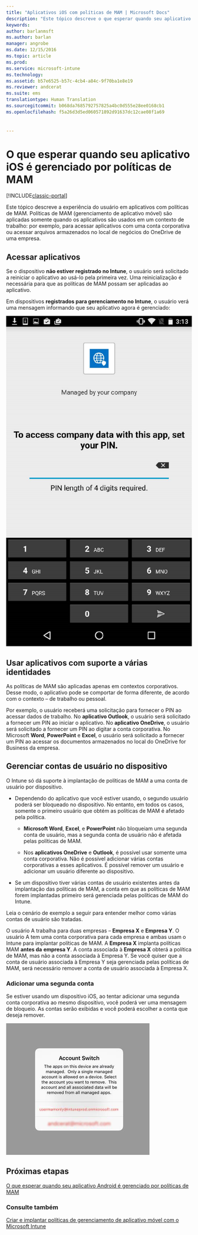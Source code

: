 ```yaml
---
title: "Aplicativos iOS com políticas de MAM | Microsoft Docs"
description: "Este tópico descreve o que esperar quando seu aplicativo iOS é gerenciado por políticas de gerenciamento de aplicativo móvel."
keywords: 
author: barlanmsft
ms.author: barlan
manager: angrobe
ms.date: 12/15/2016
ms.topic: article
ms.prod: 
ms.service: microsoft-intune
ms.technology: 
ms.assetid: b57e6525-b57c-4cb4-a84c-9f70ba1e8e19
ms.reviewer: andcerat
ms.suite: ems
translationtype: Human Translation
ms.sourcegitcommit: b068da7685792757825a4bc0d555e28ee0168cb1
ms.openlocfilehash: f5a26d3d5ed060571892d91637dc12cae08f1a69


---
```


# <a name="what-to-expect-when-your-ios-app-is-managed-by-mam-policies"></a>O que esperar quando seu aplicativo iOS é gerenciado por políticas de MAM

[!INCLUDE[classic-portal](../includes/classic-portal.md)]

 Este tópico descreve a experiência do usuário em aplicativos com políticas de MAM. Políticas de MAM (gerenciamento de aplicativo móvel) são aplicadas somente quando os aplicativos são usados em um contexto de trabalho: por exemplo, para acessar aplicativos com uma conta corporativa ou acessar arquivos armazenados no local de negócios do OneDrive de uma empresa.

##  <a name="access-apps"></a>Acessar aplicativos

Se o dispositivo **não estiver registrado no Intune**, o usuário será solicitado a reiniciar o aplicativo ao usá-lo pela primeira vez.  Uma reinicialização é necessária para que as políticas de MAM possam ser aplicadas ao aplicativo. 

<!--- The following screenshot from the Skype app illustrates this restart request: --->


<!---  ![Screenshot of the iOS device showing PIN prompt](../media/appmanagement/iOS_AppPINPrompt.png) --->

Em dispositivos **registrados para gerenciamento no Intune**, o usuário verá uma mensagem informando que seu aplicativo agora é gerenciado:

![Captura de tela do dispositivo iOS mostrando a mensagem de que o aplicativo agora é gerenciado pela empresa, com a solicitação do PIN](../media/appmanagement/ios-managed-devices-pin-prompt.png)

##  <a name="use-apps-with-multi-identity-support"></a>Usar aplicativos com suporte a várias identidades

As políticas de MAM são aplicadas apenas em contextos corporativos. Desse modo, o aplicativo pode se comportar de forma diferente, de acordo com o contexto – de trabalho ou pessoal.

 Por exemplo, o usuário receberá uma solicitação para fornecer o PIN ao acessar dados de trabalho. No **aplicativo Outlook**, o usuário será solicitado a fornecer um PIN ao iniciar o aplicativo. No **aplicativo OneDrive**, o usuário será solicitado a fornecer um PIN ao digitar a conta corporativa.  No Microsoft **Word**, **PowerPoint** e **Excel**, o usuário será solicitado a fornecer um PIN ao acessar os documentos armazenados no local do OneDrive for Business da empresa.

##  <a name="manage-user-accounts-on-the-device"></a>Gerenciar contas de usuário no dispositivo

O Intune só dá suporte à implantação de políticas de MAM a uma conta de usuário por dispositivo.

* Dependendo do aplicativo que você estiver usando, o segundo usuário poderá ser bloqueado no dispositivo. No entanto, em todos os casos, somente o primeiro usuário que obtém as políticas de MAM é afetado pela política.
  * **Microsoft Word**, **Excel**, e **PowerPoint** não bloqueiam uma segunda conta de usuário, mas a segunda conta de usuário não é afetada pelas políticas de MAM.  

  * Nos **aplicativos OneDrive** e **Outlook**, é possível usar somente uma conta corporativa. Não é possível adicionar várias contas corporativas a esses aplicativos. É possível remover um usuário e adicionar um usuário diferente ao dispositivo.

* Se um dispositivo tiver várias contas de usuário existentes antes da implantação das políticas de MAM, a conta em que as políticas de MAM forem implantadas primeiro será gerenciada pelas políticas de MAM do Intune.


Leia o cenário de exemplo a seguir para entender melhor como várias contas de usuário são tratadas.

O usuário A trabalha para duas empresas – **Empresa X** e **Empresa Y**. O usuário A tem uma conta corporativa para cada empresa e ambas usam o Intune para implantar políticas de MAM. A **Empresa X** implanta políticas MAM **antes da** **empresa Y**. A conta associada à **Empresa X** obterá a política de MAM, mas não a conta associada à Empresa Y. Se você quiser que a conta de usuário associada à Empresa Y seja gerenciada pelas políticas de MAM, será necessário remover a conta de usuário associada à Empresa X.

### <a name="add-a-second-account"></a>Adicionar uma segunda conta

Se estiver usando um dispositivo iOS, ao tentar adicionar uma segunda conta corporativa ao mesmo dispositivo, você poderá ver uma mensagem de bloqueio. As contas serão exibidas e você poderá escolher a conta que deseja remover.

![Captura de tela da caixa de diálogo com a mensagem de bloqueio e as opções Sim e Não](../media/AppManagement/iOS_SwitchUser.PNG)
## <a name="next-steps"></a>Próximas etapas
[O que esperar quando seu aplicativo Android é gerenciado por políticas de MAM](user-experience-for-mam-enabled-android-apps-with-microsoft-intune.md)
### <a name="see-also"></a>Consulte também
[Criar e implantar políticas de gerenciamento de aplicativo móvel com o Microsoft Intune](create-and-deploy-mobile-app-management-policies-with-microsoft-intune.md)



<!--HONumber=Dec16_HO3-->


